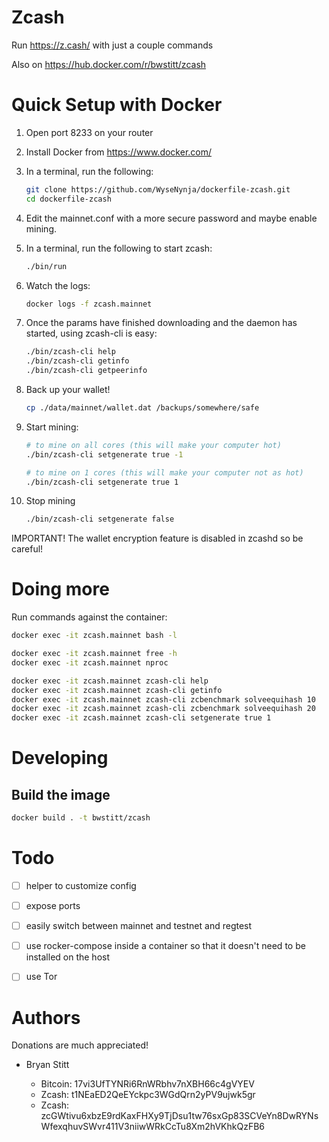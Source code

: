 # Zcash

Run https://z.cash/ with just a couple commands

Also on https://hub.docker.com/r/bwstitt/zcash

# Quick Setup with Docker

1. Open port 8233 on your router
2. Install Docker from https://www.docker.com/
3. In a terminal, run the following:

    ```bash
    git clone https://github.com/WyseNynja/dockerfile-zcash.git
    cd dockerfile-zcash
    ```

5. Edit the mainnet.conf with a more secure password and maybe enable mining.
6. In a terminal, run the following to start zcash:

    ```bash
    ./bin/run
    ```
7. Watch the logs:

    ```bash
    docker logs -f zcash.mainnet
    ```
8. Once the params have finished downloading and the daemon has started, using zcash-cli is easy:

    ```bash
    ./bin/zcash-cli help
    ./bin/zcash-cli getinfo
    ./bin/zcash-cli getpeerinfo
    ```
9. Back up your wallet!

    ```bash
    cp ./data/mainnet/wallet.dat /backups/somewhere/safe
    ```
10. Start mining:

    ```bash
    # to mine on all cores (this will make your computer hot)
    ./bin/zcash-cli setgenerate true -1

    # to mine on 1 cores (this will make your computer not as hot)
    ./bin/zcash-cli setgenerate true 1
    ```
10. Stop mining

    ```bash
    ./bin/zcash-cli setgenerate false
    ```

IMPORTANT! The wallet encryption feature is disabled in zcashd so be careful!


# Doing more

Run commands against the container:
```bash
docker exec -it zcash.mainnet bash -l

docker exec -it zcash.mainnet free -h
docker exec -it zcash.mainnet nproc

docker exec -it zcash.mainnet zcash-cli help
docker exec -it zcash.mainnet zcash-cli getinfo
docker exec -it zcash.mainnet zcash-cli zcbenchmark solveequihash 10
docker exec -it zcash.mainnet zcash-cli zcbenchmark solveequihash 20
docker exec -it zcash.mainnet zcash-cli setgenerate true 1
```


# Developing

## Build the image

```bash
docker build . -t bwstitt/zcash
```


# Todo

 * [ ] helper to customize config
 * [ ] expose ports
 * [ ] easily switch between mainnet and testnet and regtest
 * [ ] use rocker-compose inside a container so that it doesn't need to be installed on the host
 * [ ] use Tor


# Authors

Donations are much appreciated!

 - Bryan Stitt <bryan at stitthappens.com>
     - Bitcoin: 17vi3UfTYNRi6RnWRbhv7nXBH66c4gVYEV
     - Zcash: t1NEaED2QeEYckpc3WGdQrn2yPV9ujwk5gr
     - Zcash: zcGWtivu6xbzE9rdKaxFHXy9TjDsu1tw76sxGp83SCVeYn8DwRYNsWfexqhuvSWvr411V3niiwWRkCcTu8Xm2hVKhkQzFB6
